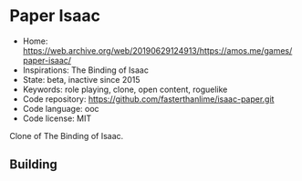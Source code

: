 # Paper Isaac

- Home: https://web.archive.org/web/20190629124913/https://amos.me/games/paper-isaac/
- Inspirations: The Binding of Isaac
- State: beta, inactive since 2015
- Keywords: role playing, clone, open content, roguelike
- Code repository: https://github.com/fasterthanlime/isaac-paper.git
- Code language: ooc
- Code license: MIT

Clone of The Binding of Isaac.

## Building

